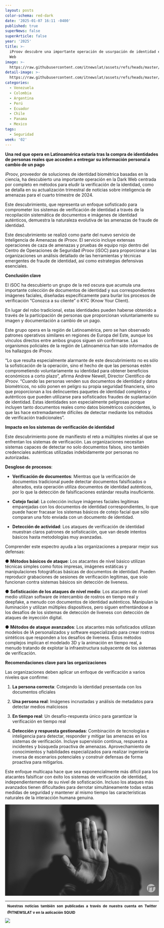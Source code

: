 ```yaml
---
layout: posts
color-schema: red-dark
date: '2025-01-07 16:11 -0400'
published: true
superNews: false
superArticle: false
year: '2025'
title: >-
  iProov descubre una importante operación de usurpación de identidad en la Dark
  Web
image: >-
  https://raw.githubusercontent.com/itnewslat/assets/refs/heads/master/img/540x320/Seguridad-Identidad-p.jpg
detail-image: >-
  https://raw.githubusercontent.com/itnewslat/assets/refs/heads/master/img/1024x680/Seguridad-Identidad-g.jpg
categories:
  - Venezuela
  - Colombia
  - Argentina
  - Perú
  - Ecuador
  - Chile
  - Panama
  - Mexico
tags:
  - Seguridad
week: '02'
---
```

**Una red que opera en Latinoamérica estaría tras la compra de identidades de personas reales que acceden a entregar su información personal a cambio de un pago**

iProov, proveedor de soluciones de identidad biométrica basadas en la ciencia, ha descubierto una importante operación en la Dark Web centrada por completo en métodos para eludir la verificación de la identidad, como se detalla en su actualización trimestral de noticias sobre inteligencia de amenazas para el cuarto trimestre de 2024.

Este descubrimiento, que representa un enfoque sofisticado para comprometer los sistemas de verificación de identidad a través de la recopilación sistemática de documentos e imágenes de identidad auténticos, demuestra la naturaleza evolutiva de las amenazas de fraude de identidad.

Este descubrimiento se realizó como parte del nuevo servicio de Inteligencia de Amenazas de iProov. El servicio incluye extensas operaciones de caza de amenazas y pruebas de equipo rojo dentro del Centro de Operaciones de Seguridad iProov (iSOC) para proporcionar a las organizaciones un análisis detallado de las herramientas y técnicas emergentes de fraude de identidad, así como estrategias defensivas esenciales.

**Conclusión clave**

El iSOC ha descubierto un grupo de la red oscura que acumula una importante colección de documentos de identidad y sus correspondientes imágenes faciales, diseñadas específicamente para burlar los procesos de verificación “Conozca a su cliente” o KYC (Know Your Client).

En lugar del robo tradicional, estas identidades pueden haberse obtenido a través de la participación de personas que proporcionan voluntariamente su imagen y documentación a cambio de un pago.

Este grupo opera en la región de Latinoamérica, pero se han observado patrones operativos similares en regiones de Europa del Este, aunque los vínculos directos entre ambos grupos siguen sin confirmarse. Las organismos policiales de la región de Latinoamérica han sido informados de los hallazgos de iProov.

“Lo que resulta especialmente alarmante de este descubrimiento no es sólo la sofisticación de la operación, sino el hecho de que las personas estén comprometiendo voluntariamente su identidad para obtener beneficios económicos a corto plazo”, afirma Andrew Newell, Director Científico de iProov. “Cuando las personas venden sus documentos de identidad y datos biométricos, no sólo ponen en peligro su propia seguridad financiera, sino que proporcionan a los delincuentes paquetes de identidad completos y auténticos que pueden utilizarse para sofisticados fraudes de suplantación de identidad. Estas identidades son especialmente peligrosas porque incluyen tanto documentos reales como datos biométricos coincidentes, lo que las hace extremadamente difíciles de detectar mediante los métodos de verificación tradicionales”.

**Impacto en los sistemas de verificación de identidad**

Este descubrimiento pone de manifiesto el reto a múltiples niveles al que se enfrentan los sistemas de verificación. Las organizaciones necesitan sistemas capaces de detectar no solo documentos falsos, sino también credenciales auténticas utilizadas indebidamente por personas no autorizadas.

**Desglose de procesos**:

- **Verificación de documentos**: Mientras que la verificación de documentos tradicional puede detectar documentos falsificados o alterados, esta operación utiliza documentos de identidad auténticos, por lo que la detección de falsificaciones estándar resulta insuficiente.

- **Cotejo facial**: La colección incluye imágenes faciales legítimas emparejadas con los documentos de identidad correspondientes, lo que puede hacer fracasar los sistemas básicos de cotejo facial que sólo comparan una foto enviada con un documento de identidad.

- **Detección de actividad**: Los ataques de verificación de identidad muestran claros patrones de sofisticación, que van desde intentos básicos hasta metodologías muy avanzadas.

Comprender este espectro ayuda a las organizaciones a preparar mejor sus defensas:

● **Métodos básicos de ataque**: Los atacantes de nivel básico utilizan técnicas simples como fotos impresas, imágenes estáticas y manipulaciones fotográficas básicas de documentos de identidad. Pueden reproducir grabaciones de sesiones de verificación legítimas, que solo funcionan contra sistemas básicos sin detección de liveness.

● **Sofisticación de los ataques de nivel medio**: Los atacantes de nivel medio utilizan software de intercambio de rostros en tiempo real y deepfake, a menudo con documentos de identidad auténticos. Manipulan la iluminación y utilizan múltiples dispositivos, pero siguen enfrentándose a los desafíos de los sistemas de detección de liveness con detección de ataques de inyección digital.

● **Métodos de ataque avanzados**: Los atacantes más sofisticados utilizan modelos de IA personalizados y software especializado para crear rostros sintéticos que responden a los desafíos de liveness. Estos métodos complejos implican el modelado 3D y la animación en tiempo real, a menudo tratando de explotar la infraestructura subyacente de los sistemas de verificación.

**Recomendaciones clave para las organizaciones**

Las organizaciones deben aplicar un enfoque de verificación a varios niveles que confirme:

1. **La persona correcta**: Cotejando la identidad presentada con los documentos oficiales

2. **Una persona real**: Imágenes incrustadas y análisis de metadatos para detectar medios maliciosos

3. **En tiempo real**: Un desafío-respuesta único para garantizar la verificación en tiempo real

4. **Detección y respuesta gestionadas**: Combinación de tecnologías e inteligencia para detectar, responder y mitigar las amenazas en los sistemas de verificación. Incluye supervisión continua, respuesta a incidentes y búsqueda proactiva de amenazas. Aprovechamiento de conocimientos y habilidades especializados para realizar ingeniería inversa de escenarios potenciales y construir defensas de forma proactiva para mitigarlos.

Este enfoque multicapa hace que sea exponencialmente más difícil para los atacantes falsificar con éxito los sistemas de verificación de identidad, independientemente de su nivel de sofisticación. Incluso los ataques más avanzados tienen dificultades para derrotar simultáneamente todas estas medidas de seguridad y mantener al mismo tiempo las características naturales de la interacción humana genuina.

![](https://raw.githubusercontent.com/itnewslat/assets/refs/heads/master/img/540x320/Seguridad-Identidad-p.jpg)

<table style="height: 42px;" width="569">
<tbody>
<tr>
<td style="text-align: justify;"><sub><strong>Nuestras noticias también son publicadas a través de nuestra cuenta en Twitter <a href="https://twitter.com/itnewslat?lang=es">@ITNEWSLAT</a> y en la aplicación <a href="https://squidapp.co/en/">SQUID</a></strong></sub></td>
</tr>
</tbody>
</table>

<img src="https://tracker.metricool.com/c3po.jpg?hash=56f88a41e39ab42c063cc51676587a04"/>